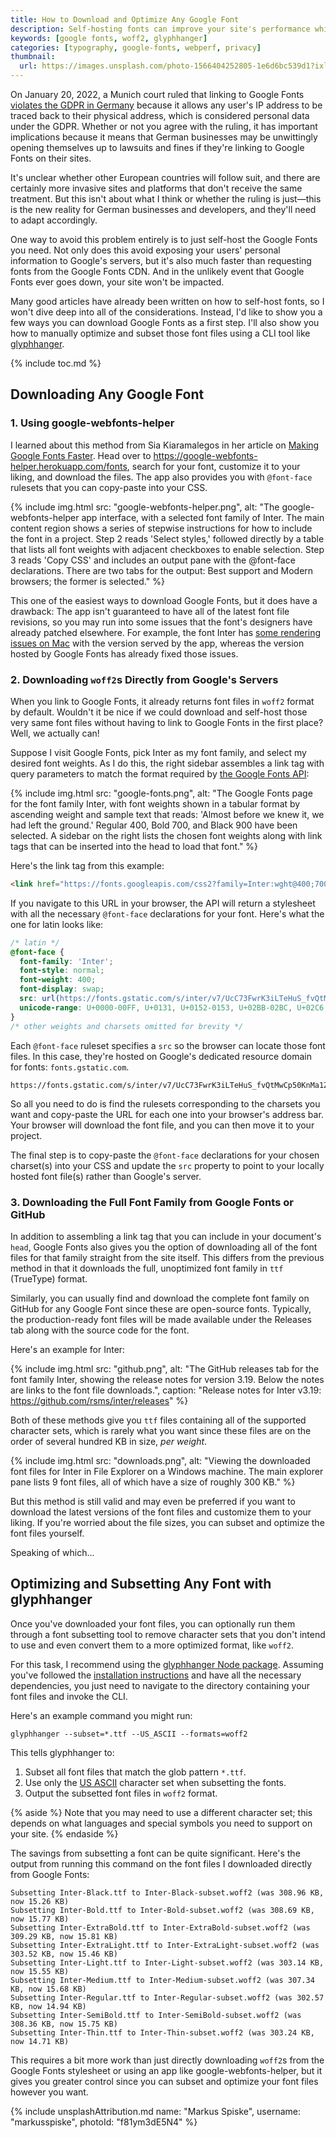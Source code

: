 ```yaml
---
title: How to Download and Optimize Any Google Font
description: Self-hosting fonts can improve your site's performance while also respecting your users' privacy in the era of the GDPR. Learn how to download, subset, and optimize any Google Font for your projects.
keywords: [google fonts, woff2, glyphhanger]
categories: [typography, google-fonts, webperf, privacy]
thumbnail:
  url: https://images.unsplash.com/photo-1566404252805-1e6d6bc539d1?ixlib=rb-1.2.1&ixid=MnwxMjA3fDB8MHxwaG90by1wYWdlfHx8fGVufDB8fHx8&auto=format&fit=crop&w=1600&h=900&q=80
---
```


On January 20, 2022, a Munich court ruled that linking to Google Fonts [violates the GDPR in Germany](https://rewis.io/urteile/urteil/lhm-20-01-2022-3-o-1749320/) because it allows any user's IP address to be traced back to their physical address, which is considered personal data under the GDPR. Whether or not you agree with the ruling, it has important implications because it means that German businesses may be unwittingly opening themselves up to lawsuits and fines if they're linking to Google Fonts on their sites.

It's unclear whether other European countries will follow suit, and there are certainly more invasive sites and platforms that don't receive the same treatment. But this isn't about what I think or whether the ruling is just—this is the new reality for German businesses and developers, and they'll need to adapt accordingly.

One way to avoid this problem entirely is to just self-host the Google Fonts you need. Not only does this avoid exposing your users' personal information to Google's servers, but it's also much faster than requesting fonts from the Google Fonts CDN. And in the unlikely event that Google Fonts ever goes down, your site won't be impacted.

Many good articles have already been written on how to self-host fonts, so I won't dive deep into all of the considerations. Instead, I'd like to show you a few ways you can download Google Fonts as a first step. I'll also show you how to manually optimize and subset those font files using a CLI tool like [glyphhanger](https://github.com/zachleat/glyphhanger).

{% include toc.md %}

## Downloading Any Google Font

### 1. Using google-webfonts-helper

I learned about this method from Sia Kiaramalegos in her article on [Making Google Fonts Faster](https://sia.codes/posts/making-google-fonts-faster/#self-host-your-web-fonts-for-full-control). Head over to https://google-webfonts-helper.herokuapp.com/fonts, search for your font, customize it to your liking, and download the files. The app also provides you with `@font-face` rulesets that you can copy-paste into your CSS.

{% include img.html src: "google-webfonts-helper.png", alt: "The google-webfonts-helper app interface, with a selected font family of Inter. The main content region shows a series of stepwise instructions for how to include the font in a project. Step 2 reads 'Select styles,' followed directly by a table that lists all font weights with adjacent checkboxes to enable selection. Step 3 reads 'Copy CSS' and includes an output pane with the @font-face declarations. There are two tabs for the output: Best support and Modern browsers; the former is selected." %}

This one of the easiest ways to download Google Fonts, but it does have a drawback: The app isn't guaranteed to have all of the latest font file revisions, so you may run into some issues that the font's designers have already patched elsewhere. For example, the font Inter has [some rendering issues on Mac](https://github.com/majodev/google-webfonts-helper/issues/130) with the version served by the app, whereas the version hosted by Google Fonts has already fixed those issues.

### 2. Downloading `woff2`s Directly from Google's Servers

When you link to Google Fonts, it already returns font files in `woff2` format by default. Wouldn't it be nice if we could download and self-host those very same font files without having to link to Google Fonts in the first place? Well, we actually can!

Suppose I visit Google Fonts, pick Inter as my font family, and select my desired font weights. As I do this, the right sidebar assembles a link tag with query parameters to match the format required by [the Google Fonts API](https://developers.google.com/fonts/docs/developer_api):

{% include img.html src: "google-fonts.png", alt: "The Google Fonts page for the font family Inter, with font weights shown in a tabular format by ascending weight and sample text that reads: 'Almost before we knew it, we had left the ground.' Regular 400, Bold 700, and Black 900 have been selected. A sidebar on the right lists the chosen font weights along with link tags that can be inserted into the head to load that font." %}

Here's the link tag from this example:

```html
<link href="https://fonts.googleapis.com/css2?family=Inter:wght@400;700;900&display=swap" rel="stylesheet">
```

If you navigate to this URL in your browser, the API will return a stylesheet with all the necessary `@font-face` declarations for your font. Here's what the one for latin looks like:

```css
/* latin */
@font-face {
  font-family: 'Inter';
  font-style: normal;
  font-weight: 400;
  font-display: swap;
  src: url(https://fonts.gstatic.com/s/inter/v7/UcC73FwrK3iLTeHuS_fvQtMwCp50KnMa1ZL7.woff2) format('woff2');
  unicode-range: U+0000-00FF, U+0131, U+0152-0153, U+02BB-02BC, U+02C6, U+02DA, U+02DC, U+2000-206F, U+2074, U+20AC, U+2122, U+2191, U+2193, U+2212, U+2215, U+FEFF, U+FFFD;
}
/* other weights and charsets omitted for brevity */
```

Each `@font-face` ruleset specifies a `src` so the browser can locate those font files. In this case, they're hosted on Google's dedicated resource domain for fonts: `fonts.gstatic.com`.

```
https://fonts.gstatic.com/s/inter/v7/UcC73FwrK3iLTeHuS_fvQtMwCp50KnMa1ZL7.woff2
```

So all you need to do is find the rulesets corresponding to the charsets you want and copy-paste the URL for each one into your browser's address bar. Your browser will download the font file, and you can then move it to your project.

The final step is to copy-paste the `@font-face` declarations for your chosen charset(s) into your CSS and update the `src` property to point to your locally hosted font file(s) rather than Google's server.

### 3. Downloading the Full Font Family from Google Fonts or GitHub

In addition to assembling a link tag that you can include in your document's `head`, Google Fonts also gives you the option of downloading all of the font files for that family straight from the site itself. This differs from the previous method in that it downloads the full, unoptimized font family in `ttf` (TrueType) format.

Similarly, you can usually find and download the complete font family on GitHub for any Google Font since these are open-source fonts. Typically, the production-ready font files will be made available under the Releases tab along with the source code for the font.

Here's an example for Inter:

{% include img.html src: "github.png", alt: "The GitHub releases tab for the font family Inter, showing the release notes for version 3.19. Below the notes are links to the font file downloads.", caption: "Release notes for Inter v3.19: https://github.com/rsms/inter/releases" %}

Both of these methods give you `ttf` files containing all of the supported character sets, which is rarely what you want since these files are on the order of several hundred KB in size, *per weight*.

{% include img.html src: "downloads.png", alt: "Viewing the downloaded font files for Inter in File Explorer on a Windows machine. The main explorer pane lists 9 font files, all of which have a size of roughly 300 KB." %}

But this method is still valid and may even be preferred if you want to download the latest versions of the font files and customize them to your liking. If you're worried about the file sizes, you can subset and optimize the font files yourself.

Speaking of which...

## Optimizing and Subsetting Any Font with glyphhanger

Once you've downloaded your font files, you can optionally run them through a font subsetting tool to remove character sets that you don't intend to use and even convert them to a more optimized format, like `woff2`.

For this task, I recommend using the [glyphhanger Node package](https://www.npmjs.com/package/glyphhanger). Assuming you've followed the [installation instructions](https://github.com/zachleat/glyphhanger#installation) and have all the necessary dependencies, you just need to navigate to the directory containing your font files and invoke the CLI.

Here's an example command you might run:

```{data-copyable=true}
glyphhanger --subset=*.ttf --US_ASCII --formats=woff2
```

This tells glyphhanger to:

1. Subset all font files that match the glob pattern `*.ttf`.
2. Use only the [US ASCII](https://www.charset.org/charsets/us-ascii) character set when subsetting the fonts.
3. Output the subsetted font files in `woff2` format.

{% aside %}
  Note that you may need to use a different character set; this depends on what languages and special symbols you need to support on your site.
{% endaside %}

The savings from subsetting a font can be quite significant. Here's the output from running this command on the font files I downloaded directly from Google Fonts:

```
Subsetting Inter-Black.ttf to Inter-Black-subset.woff2 (was 308.96 KB, now 15.26 KB)
Subsetting Inter-Bold.ttf to Inter-Bold-subset.woff2 (was 308.69 KB, now 15.77 KB)
Subsetting Inter-ExtraBold.ttf to Inter-ExtraBold-subset.woff2 (was 309.29 KB, now 15.81 KB)
Subsetting Inter-ExtraLight.ttf to Inter-ExtraLight-subset.woff2 (was 303.52 KB, now 15.46 KB)
Subsetting Inter-Light.ttf to Inter-Light-subset.woff2 (was 303.14 KB, now 15.55 KB)
Subsetting Inter-Medium.ttf to Inter-Medium-subset.woff2 (was 307.34 KB, now 15.68 KB)
Subsetting Inter-Regular.ttf to Inter-Regular-subset.woff2 (was 302.57 KB, now 14.94 KB)
Subsetting Inter-SemiBold.ttf to Inter-SemiBold-subset.woff2 (was 308.36 KB, now 15.75 KB)
Subsetting Inter-Thin.ttf to Inter-Thin-subset.woff2 (was 303.24 KB, now 14.71 KB)
```

This requires a bit more work than just directly downloading `woff2`s from the Google Fonts stylesheet or using an app like google-webfonts-helper, but it gives you greater control since you can subset and optimize your font files however you want.

{% include unsplashAttribution.md name: "Markus Spiske", username: "markusspiske", photoId: "f81ym3dE5N4" %}
